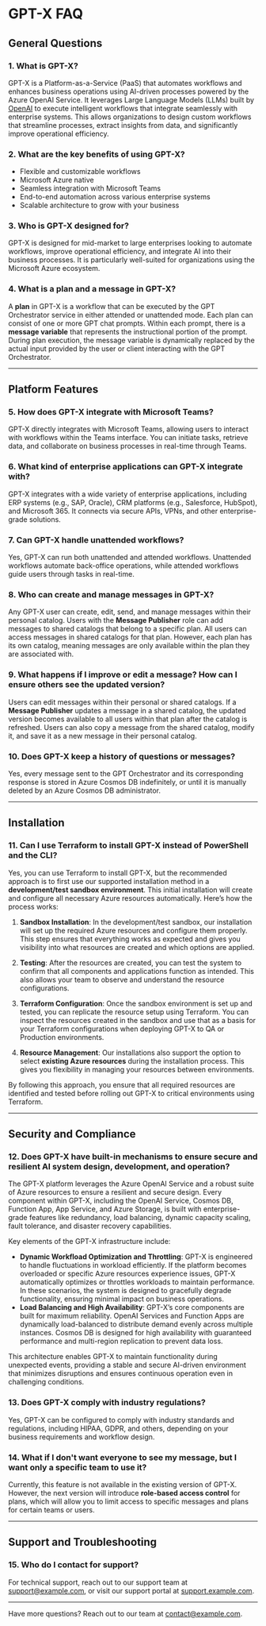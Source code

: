 # GPT-X FAQ

## General Questions

### 1. What is GPT-X?
GPT-X is a Platform-as-a-Service (PaaS) that automates workflows and enhances business operations using AI-driven processes powered by the Azure OpenAI Service. It leverages Large Language Models (LLMs) built by [OpenAI](https://openai.com/) to execute intelligent workflows that integrate seamlessly with enterprise systems. This allows organizations to design custom workflows that streamline processes, extract insights from data, and significantly improve operational efficiency.

### 2. What are the key benefits of using GPT-X?
- Flexible and customizable workflows
- Microsoft Azure native
- Seamless integration with Microsoft Teams
- End-to-end automation across various enterprise systems
- Scalable architecture to grow with your business

### 3. Who is GPT-X designed for?
GPT-X is designed for mid-market to large enterprises looking to automate workflows, improve operational efficiency, and integrate AI into their business processes. It is particularly well-suited for organizations using the Microsoft Azure ecosystem.

### 4. What is a plan and a message in GPT-X?
A **plan** in GPT-X is a workflow that can be executed by the GPT Orchestrator service in either attended or unattended mode. Each plan can consist of one or more GPT chat prompts. Within each prompt, there is a **message variable** that represents the instructional portion of the prompt. During plan execution, the message variable is dynamically replaced by the actual input provided by the user or client interacting with the GPT Orchestrator.

---

## Platform Features

### 5. How does GPT-X integrate with Microsoft Teams?
GPT-X directly integrates with Microsoft Teams, allowing users to interact with workflows within the Teams interface. You can initiate tasks, retrieve data, and collaborate on business processes in real-time through Teams.

### 6. What kind of enterprise applications can GPT-X integrate with?
GPT-X integrates with a wide variety of enterprise applications, including ERP systems (e.g., SAP, Oracle), CRM platforms (e.g., Salesforce, HubSpot), and Microsoft 365. It connects via secure APIs, VPNs, and other enterprise-grade solutions.

### 7. Can GPT-X handle unattended workflows?
Yes, GPT-X can run both unattended and attended workflows. Unattended workflows automate back-office operations, while attended workflows guide users through tasks in real-time.

### 8. Who can create and manage messages in GPT-X?
Any GPT-X user can create, edit, send, and manage messages within their personal catalog. Users with the **Message Publisher** role can add messages to shared catalogs that belong to a specific plan. All users can access messages in shared catalogs for that plan. However, each plan has its own catalog, meaning messages are only available within the plan they are associated with.

### 9. What happens if I improve or edit a message? How can I ensure others see the updated version?
Users can edit messages within their personal or shared catalogs. If a **Message Publisher** updates a message in a shared catalog, the updated version becomes available to all users within that plan after the catalog is refreshed. Users can also copy a message from the shared catalog, modify it, and save it as a new message in their personal catalog.

### 10. Does GPT-X keep a history of questions or messages?
Yes, every message sent to the GPT Orchestrator and its corresponding response is stored in Azure Cosmos DB indefinitely, or until it is manually deleted by an Azure Cosmos DB administrator.

---

## Installation

### 11. Can I use Terraform to install GPT-X instead of PowerShell and the CLI?

Yes, you can use Terraform to install GPT-X, but the recommended approach is to first use our supported installation method in a **development/test sandbox environment**. This initial installation will create and configure all necessary Azure resources automatically. Here’s how the process works:

1. **Sandbox Installation**: In the development/test sandbox, our installation will set up the required Azure resources and configure them properly. This step ensures that everything works as expected and gives you visibility into what resources are created and which options are applied.

2. **Testing**: After the resources are created, you can test the system to confirm that all components and applications function as intended. This also allows your team to observe and understand the resource configurations.

3. **Terraform Configuration**: Once the sandbox environment is set up and tested, you can replicate the resource setup using Terraform. You can inspect the resources created in the sandbox and use that as a basis for your Terraform configurations when deploying GPT-X to QA or Production environments.

4. **Resource Management**: Our installations also support the option to select **existing Azure resources** during the installation process. This gives you flexibility in managing your resources between environments.

By following this approach, you ensure that all required resources are identified and tested before rolling out GPT-X to critical environments using Terraform.

---

## Security and Compliance

### 12. Does GPT-X have built-in mechanisms to ensure secure and resilient AI system design, development, and operation?
The GPT-X platform leverages the Azure OpenAI Service and a robust suite of Azure resources to ensure a resilient and secure design. Every component within GPT-X, including the OpenAI Service, Cosmos DB, Function App, App Service, and Azure Storage, is built with enterprise-grade features like redundancy, load balancing, dynamic capacity scaling, fault tolerance, and disaster recovery capabilities.

Key elements of the GPT-X infrastructure include:

- **Dynamic Workfload Optimization and Throttling**: GPT-X is engineered to handle fluctuations in workload efficiently. If the platform becomes overloaded or specific Azure resources experience issues, GPT-X automatically optimizes or throttles workloads to maintain performance. In these scenarios, the system is designed to gracefully degrade functionality, ensuring minimal impact on business operations.
- **Load Balancing and High Availability**: GPT-X’s core components are built for maximum reliability. OpenAI Services and Function Apps are dynamically load-balanced to distribute demand evenly across multiple instances. Cosmos DB is designed for high availability with guaranteed performance and multi-region replication to prevent data loss.

This architecture enables GPT-X to maintain functionality during unexpected events, providing a stable and secure AI-driven environment that minimizes disruptions and ensures continuous operation even in challenging conditions.

### 13. Does GPT-X comply with industry regulations?
Yes, GPT-X can be configured to comply with industry standards and regulations, including HIPAA, GDPR, and others, depending on your business requirements and workflow design.

### 14. What if I don't want everyone to see my message, but I want only a specific team to use it?
Currently, this feature is not available in the existing version of GPT-X. However, the next version will introduce **role-based access control** for plans, which will allow you to limit access to specific messages and plans for certain teams or users.

---

## Support and Troubleshooting

### 15. Who do I contact for support?
For technical support, reach out to our support team at [support@example.com](mailto:support@example.com), or visit our support portal at [support.example.com](#).

---

Have more questions? Reach out to our team at [contact@example.com](mailto:contact@example.com).

